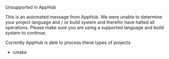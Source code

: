 Unsupported in AppHub

This is an automated message from AppHub. We were unable to determine your
project language and / or build system and therefor have halted all operations.
Please make sure you are using a supported language and build system to
continue.

Currently AppHub is able to process these types of projects
- cmake
